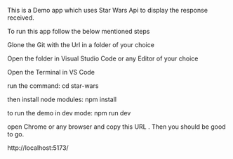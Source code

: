 This is a Demo app which uses Star Wars Api to display the response received.

To run this app follow the below mentioned steps

Glone the Git with the Url in a folder of your choice

Open the folder in Visual Studio Code or any Editor of your choice

Open the Terminal in VS Code

run the command:  cd star-wars

then install node modules: npm install

to run the demo in dev mode: npm run dev 

open Chrome or any browser and copy this URL . Then you should be good to go.

http://localhost:5173/ 
